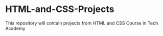 # HTML-and-CSS-Projects
This repository will contain projects from HTML and CSS Course in Tech Academy 
